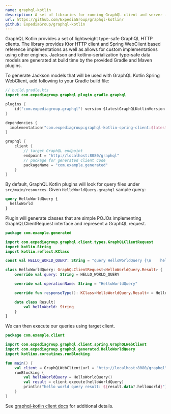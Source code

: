 ```yaml
---
name: graphql-kotlin
description: A set of libraries for running GraphQL client and server in Kotlin.
url: https://github.com/ExpediaGroup/graphql-kotlin/
github: ExpediaGroup/graphql-kotlin
---
```


GraphQL Kotlin provides a set of lightweight type-safe GraphQL HTTP clients. The library provides Ktor HTTP client and Spring WebClient based reference implementations as well as allows for custom implementations using other engines. Jackson and kotlinx-serialization type-safe data models are generated at build time by the provided Gradle and Maven plugins.

To generate Jackson models that will be used with GraphQL Kotlin Spring WebClient, add following to your Gradle build file:

```kotlin
// build.gradle.kts
import com.expediagroup.graphql.plugin.gradle.graphql

plugins {
    id("com.expediagroup.graphql") version $latestGraphQLKotlinVersion
}

dependencies {
  implementation("com.expediagroup:graphql-kotlin-spring-client:$latestGraphQLKotlinVersion")
}

graphql {
    client {
        // target GraphQL endpoint
        endpoint = "http://localhost:8080/graphql"
        // package for generated client code
        packageName = "com.example.generated"
    }
}
```

By default, GraphQL Kotlin plugins will look for query files under `src/main/resources`. Given `HelloWorldQuery.graphql` sample query:

```graphql
query HelloWorldQuery {
  helloWorld
}
```

Plugin will generate classes that are simple POJOs implementing GraphQLClientRequest interface and represent a GraphQL request. 

```kotlin
package com.example.generated

import com.expediagroup.graphql.client.types.GraphQLClientRequest
import kotlin.String
import kotlin.reflect.KClass

const val HELLO_WORLD_QUERY: String = "query HelloWorldQuery {\n    helloWorld\n}"

class HelloWorldQuery: GraphQLClientRequest<HelloWorldQuery.Result> {
    override val query: String = HELLO_WORLD_QUERY

    override val operationName: String = "HelloWorldQuery"

    override fun responseType(): KClass<HelloWorldQuery.Result> = HelloWorldQuery.Result::class

    data class Result(
        val helloWorld: String
    }
}
```

We can then execute our queries using target client.

```kotlin
package com.example.client

import com.expediagroup.graphql.client.spring.GraphQLWebClient
import com.expediagroup.graphql.generated.HelloWorldQuery
import kotlinx.coroutines.runBlocking

fun main() {
    val client = GraphQLWebClient(url = "http://localhost:8080/graphql")
    runBlocking {
        val helloWorldQuery = HelloWorldQuery()
        val result = client.execute(helloWorldQuery)
        println("hello world query result: ${result.data?.helloWorld}")
    }
}
```

See [graphql-kotlin client docs](https://opensource.expediagroup.com/graphql-kotlin/docs/client/client-overview) for additional details.
